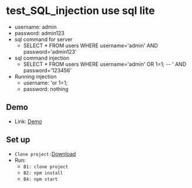 # test_SQL_injection use sql lite
- username: admin
- password: admin123
- sql command for server
  - SELECT * FROM users WHERE username='admin' AND password='admin123'
- sql command injection
  - SELECT * FROM users WHERE username='admin' OR 1=1; -- ' AND password='123456'
- Running injection
   + username: 'or 1=1;
   + password: nothing
## Demo

- Link: [Demo](https://test-sql-injection.herokuapp.com/)

## Set up
-  `Clone project:`[Download](https://github.com/tdt-hai/test_SQL_injection.git)
- Run: 
    - `B1: clone project ` 
    - `B2: npm install`
    - `B4: npm start`


